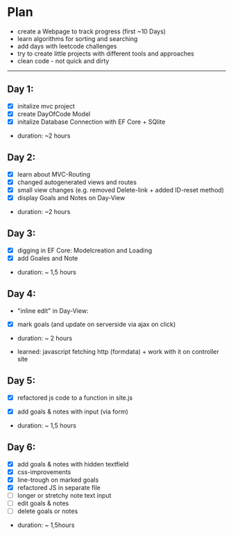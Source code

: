 # Plan
- create a Webpage to track progress (first ~10 Days)
- learn algorithms for sorting and searching
- add days with leetcode challenges
- try to create little projects with different tools and approaches
- clean code - not quick and dirty
- - - 

## Day 1:
- [x] initalize mvc project
- [x] create DayOfCode Model
- [x] initalize Database Connection with EF Core + SQlite

- duration: ~2 hours

## Day 2:
- [x] learn about MVC-Routing
- [x] changed autogenerated views and routes
- [x] small view changes (e.g. removed Delete-link + added ID-reset method)
- [x] display Goals and Notes on Day-View

- duration: ~2 hours

## Day 3:
- [x] digging in EF Core: Modelcreation and Loading
- [x] add Goales and Note

- duration: ~ 1,5 hours

## Day 4:
- "inline edit" in Day-View:
- [x] mark goals (and update on serverside via ajax on click)


- duration: ~ 2 hours

- learned: javascript fetching http (formdata) + work with it on controller site

## Day 5:
- [x] refactored js code to a function in site.js
- [x] add goals & notes with input (via form)


- duration: ~ 1,5 hours

## Day 6:
- [x] add goals & notes with hidden textfield
- [x] css-improvements
- [x] line-trough on marked goals
- [x] refactored JS in separate file
- [ ] longer or stretchy note text input
- [ ] edit goals & notes
- [ ] delete goals or notes

- duration: ~ 1,5hours